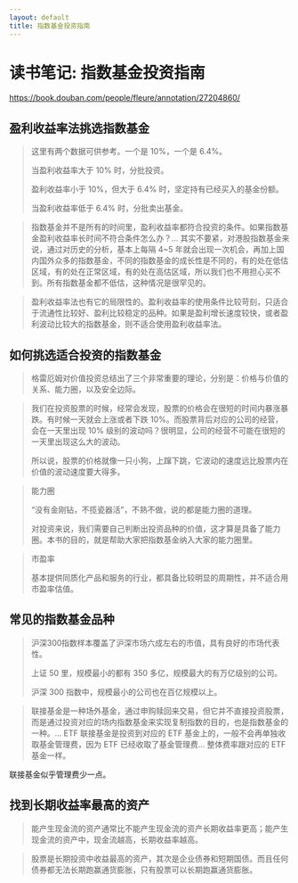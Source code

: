 ```yaml
---
layout: default
title: 指数基金投资指南
---
```


# 读书笔记: 指数基金投资指南

<https://book.douban.com/people/fleure/annotation/27204860/>
## 盈利收益率法挑选指数基金

> 这里有两个数据可供参考。一个是 10%，一个是 6.4%。
>
> 当盈利收益率大于 10% 时，分批投资。
>
> 盈利收益率小于 10%，但大于 6.4% 时，坚定持有已经买入的基金份额。
>
> 当盈利收益率低于 6.4% 时，分批卖出基金。
>



> 指数基金并不是所有的时间里，盈利收益率都符合投资的条件。如果指数基金盈利收益率长时间不符合条件怎么办？... 其实不要紧，对港股指数基金来说，通过对历史的分析，基本上每隔 4~5 年就会出现一次机会，再加上国内国外众多的指数基金，不同的指数基金的成长性是不同的，有的处在低估区域，有的处在正常区域，有的处在高估区域，所以我们也不用担心买不到。所有指数基金都不低估，这种情况是很罕见的。
>



> 盈利收益率法也有它的局限性的。盈利收益率的使用条件比较苛刻，只适合于流通性比较好、盈利比较稳定的品种。如果是盈利增长速度较快，或者盈利波动比较大的指数基金，则不适合使用盈利收益率法。
>







## 如何挑选适合投资的指数基金

> 格雷厄姆对价值投资总结出了三个非常重要的理论，分别是：价格与价值的关系、能力圈，以及安全边际。
>



> 我们在投资股票的时候，经常会发现，股票的价格会在很短的时间内暴涨暴跌。有时候一天就会上涨或者下跌 10%。而股票背后对应的公司的经营，会在一天里出现 10% 级别的波动吗？很明显，公司的经营不可能在很短的一天里出现这么大的波动。
>
> 所以说，股票的价格就像一只小狗，上蹿下跳，它波动的速度远比股票内在价值的波动速度要大得多。
>



> 能力圈
>
> “没有金刚钻，不揽瓷器活”，不熟不做，说的都是能力圈的道理。
>
> 对投资来说，我们需要自己判断出投资品种的价值，这才算是具备了能力圈。本书的目的，就是帮助大家把指数基金纳入大家的能力圈里。
>



> 市盈率
>
> 基本提供同质化产品和服务的行业，都具备比较明显的周期性，并不适合用市盈率估值。
>







## 常见的指数基金品种

> 沪深300指数样本覆盖了沪深市场六成左右的市值，具有良好的市场代表性。
>
> 上证 50 里，规模最小的都有 350 多亿，规模最大的有万亿级别的公司。
>
> 沪深 300 指数中，规模最小的公司也在百亿规模以上。
>



> 联接基金是一种场外基金，通过申购赎回来交易，但它并不直接投资股票，而是通过投资对应的场内指数基金来实现复制指数的目的，也是指数基金的一种。... ETF 联接基金是投资到对应的 ETF 基金上的，一般不会再单独收取基金管理费，因为 ETF 已经收取了基金管理费... 整体费率跟对应的 ETF 基金一样。
>

联接基金似乎管理费少一点。





## 找到长期收益率最高的资产

> 能产生现金流的资产通常比不能产生现金流的资产长期收益率更高；能产生现金流的资产中，现金流越高，长期收益率越高。
>



> 股票是长期投资中收益最高的资产，其次是企业债券和短期国债。而且任何债券都无法长期跑赢通货膨胀，只有股票可以长期跑赢通货膨胀。
>
